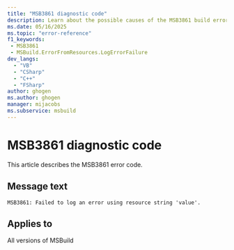 ```yaml
---
title: "MSB3861 diagnostic code"
description: Learn about the possible causes of the MSB3861 build error, and get troubleshooting tips.
ms.date: 05/16/2025
ms.topic: "error-reference"
f1_keywords:
 - MSB3861
 - MSBuild.ErrorFromResources.LogErrorFailure
dev_langs:
  - "VB"
  - "CSharp"
  - "C++"
  - "FSharp"
author: ghogen
ms.author: ghogen
manager: mijacobs
ms.subservice: msbuild
---
```


# MSB3861 diagnostic code

<!-- :::ErrorDefinitionDescription::: -->
<!-- :::editable-content name="introDescription"::: -->
This article describes the MSB3861 error code.
<!-- :::editable-content-end::: -->

## Message text

<!-- :::editable-content name="messageText"::: -->
`MSB3861: Failed to log an error using resource string 'value'.`
<!-- :::editable-content-end::: -->
<!-- MSB3861: Failed to log an error using resource string "{0}".  {1} -->

<!-- :::editable-content name="postOutputDescription"::: -->
<!--
{StrBegin="MSB3861: "}
-->
<!-- :::editable-content-end::: -->
<!-- :::ErrorDefinitionDescription-end::: -->

## Applies to

All versions of MSBuild
